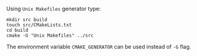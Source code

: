 Using `Unix Makefiles` generator type:


```
mkdir src build
touch src/CMakeLists.txt
cd build
cmake -G "Unix Makefiles" ../src
```

The environment variable `CMAKE_GENERATOR` can be used instead of `-G` flag.

